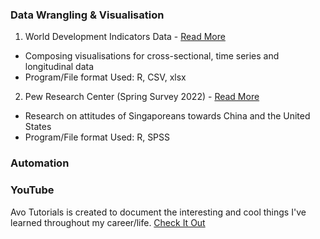 ### Data Wrangling & Visualisation
1. World Development Indicators Data - [Read More](https://kfkyyian1.github.io/wdiexploration/)
- Composing visualisations for cross-sectional, time series and longitudinal data
- Program/File format Used: R, CSV, xlsx

2. Pew Research Center (Spring Survey 2022) - [Read More](https://kfkyyian1.github.io/pewresearchcenter_springsurvey2022/)
- Research on attitudes of Singaporeans towards China and the United States
- Program/File format Used: R, SPSS

### Automation


### YouTube
Avo Tutorials is created to document the interesting and cool things I've learned throughout my career/life.
[Check It Out](https://www.youtube.com/@avotutorials/featured)
